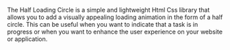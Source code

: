 The Half Loading Circle is a simple and lightweight Html Css library that allows you to add a visually appealing loading animation in the form of a half circle. This can be useful when you want to indicate that a task is in progress or when you want to enhance the user experience on your website or application.
